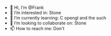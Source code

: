 - 👋 Hi, I’m @Frank
- 👀 I’m interested in: Stone
- 🌱 I’m currently learning: C opengl and the such
- 💞️ I’m looking to collaborate on: Stone
- 📫 How to reach me: Don't

<!---
Phoneos/Phoneos is a ✨ special ✨ repository because its `README.md` (this file) appears on your GitHub profile.
You can click the Preview link to take a look at your changes.
--->
